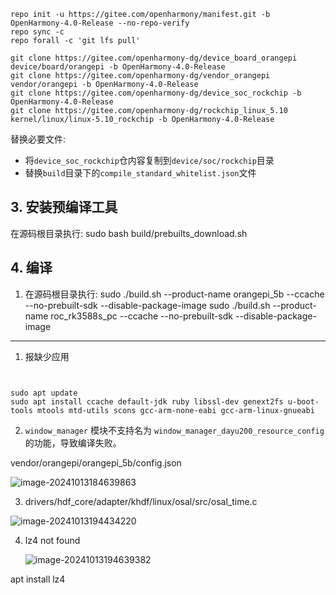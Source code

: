 ```
repo init -u https://gitee.com/openharmony/manifest.git -b OpenHarmony-4.0-Release --no-repo-verify
repo sync -c
repo forall -c 'git lfs pull'
```



```
git clone https://gitee.com/openharmony-dg/device_board_orangepi device/board/orangepi -b OpenHarmony-4.0-Release
git clone https://gitee.com/openharmony-dg/vendor_orangepi vendor/orangepi -b OpenHarmony-4.0-Release
git clone https://gitee.com/openharmony-dg/device_soc_rockchip -b OpenHarmony-4.0-Release
git clone https://gitee.com/openharmony-dg/rockchip_linux_5.10 kernel/linux/linux-5.10_rockchip -b OpenHarmony-4.0-Release
```



替换必要文件:

- 将`device_soc_rockchip`仓内容复制到`device/soc/rockchip`目录
- 替换`build`目录下的`compile_standard_whitelist.json`文件

## 3. 安装预编译工具

在源码根目录执行:
sudo bash build/prebuilts_download.sh

## 4. 编译

1. 在源码根目录执行:
   sudo ./build.sh --product-name orangepi_5b --ccache --no-prebuilt-sdk --disable-package-image
   sudo ./build.sh --product-name roc_rk3588s_pc --ccache --no-prebuilt-sdk --disable-package-image

---



1. 报缺少应用

```


sudo apt update
sudo apt install ccache default-jdk ruby libssl-dev genext2fs u-boot-tools mtools mtd-utils scons gcc-arm-none-eabi gcc-arm-linux-gnueabi

```

2. `window_manager` 模块不支持名为 `window_manager_dayu200_resource_config` 的功能，导致编译失败。

vendor/orangepi/orangepi_5b/config.json

![image-20241013184639863](https://cdn.jsdelivr.net/gh/chaixiang2002/repo/picgo/img/202410131846980.png)

3. drivers/hdf_core/adapter/khdf/linux/osal/src/osal_time.c

![image-20241013194434220](https://cdn.jsdelivr.net/gh/chaixiang2002/repo/picgo/img/202410131944301.png)

4. lz4 not found

   ![image-20241013194639382](https://cdn.jsdelivr.net/gh/chaixiang2002/repo/picgo/img/202410131946735.png)

apt install lz4